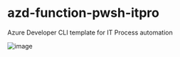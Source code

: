 # azd-function-pwsh-itpro
Azure Developer CLI template for IT Process automation

![image](https://user-images.githubusercontent.com/12873988/208253734-ac147a05-33bc-4295-a9ba-c03c4d42a94c.png)

